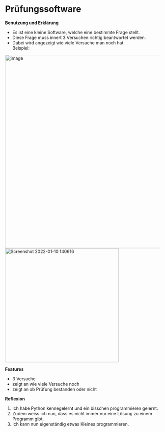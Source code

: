 # Prüfungssoftware
**Benutzung und Erklärung**
- Es ist eine kleine Software, welche eine bestimmte Frage stellt.
- Diese Frage muss innert 3 Versuchen richtig beantwortet werden.
- Dabei wird angezeigt wie viele Versuche man noch hat.
<br>Beispiel:

<img width="627" alt="image" src="https://user-images.githubusercontent.com/97448500/148772098-5cf6aad0-9816-478f-9645-96b27e07b4b4.png">
<img width="370" alt="Screenshot 2022-01-10 140616" src="https://user-images.githubusercontent.com/97448500/148772233-c2996d87-cd1d-43bb-8cfa-c9a4a99ce76f.png">

**Features**
- 3 Versuche
- zeigt an wie viele Versuche noch
- zeigt an ob Prüfung bestanden oder nicht

**Reflexion**
1. Ich habe Python kennegelernt und ein bisschen programmieren gelernt. 
2. Zudem weiss ich nun, dass es nicht immer nur eine Lösung zu einem Programm gibt.
3. Ich kann nun eigenständig etwas Kleines programmieren.
